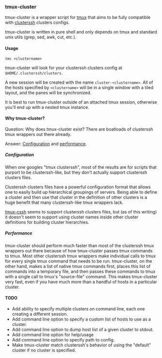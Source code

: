 ### tmux-cluster

tmux-cluster is a wrapper script for [tmux](http://tmux.sourceforge.net/) that aims to be fully compatible with [clusterssh](https://github.com/duncs/clusterssh) clusters configs.

tmux-cluster is written in pure shell and only depends on tmux and standard unix utils (grep, sed, awk, cut, etc.).

#### Usage

`tmc <clustername>`

tmux-cluster will look for your clusterssh clusters config at `$HOME/.clusterssh/clusters`.

A new session will be created with the name `cluster-<clustername>`. All of the hosts specified by `<clustername>` will be in a single window with a tiled layout, and the panes will be synchronized.

It is best to run tmux-cluster outside of an attached tmux session, otherwise you'll end up with a nested tmux instance.

#### Why tmux-cluster?

Question: Why does tmux-cluster exist? There are boatloads of clusterssh tmux wrappers out there already.

Answer: [Configuration](#Configuration) and [performance](#Performance).

##### Configuration

When one googles "tmux clusterssh", most of the results are for scripts that purport to be clusterssh-like, but they don't actually support clusterssh clusters files.

Clusterssh clusters files have a powerful configuration format that allows one to easily build up hierarchical groupings of servers. Being able to define a cluster and then use that cluster in the definition of other clusters is a huge benefit that many clusterssh-like tmux wrappers lack.

[tmux-cssh](https://github.com/lowens/tmux-cssh) seems to support clusterssh clusters files, but (as of this writing) it doesn't seem to support using cluster names inside other cluster definitions for building cluster hierarchies.

##### Performance

tmux-cluster should perform much faster than most of the clusterssh tmux wrappers out there because of how tmux-cluster passes tmux commands to tmux. Most other clusterssh tmux wrappers make individual calls to tmux for every single tmux command that needs to be run. tmux-cluster, on the other hand, makes a list of native tmux commands first, places this list of commands into a temporary file, and then passes these commands to tmux with a single call to tmux's "source-file" command. This makes tmux-cluster very fast, even if you have much more than a handful of hosts in a particular cluster.

#### TODO

* Add ability to specify multiple clusters on command line, each one creating a different session.
* Add command line option to specify a custom list of hosts to use as a cluster.
* Add command line option to dump host list of a given cluster to stdout.
* Add command line option for help/usage
* Add command line option to specify path to config.
* Make tmux-cluster match clusterssh's behavior of using the "default" cluster if no cluster is specified.
